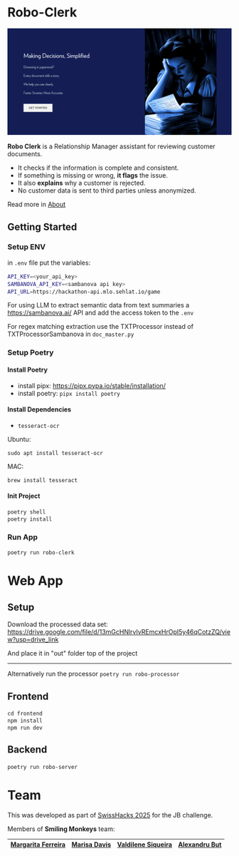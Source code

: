 # Robo-Clerk

<img title="a title" alt="Alt text" src="docs/RoboClerk.png">


**Robo Clerk** is a Relationship Manager assistant for reviewing customer documents.

* It checks if the information is complete and consistent.
* If something is missing or wrong, **it flags** the issue.
* It also **explains** why a customer is rejected.
* No customer data is sent to third parties unless anonymized.

Read more in [About](docs/About.md)

## Getting Started

### Setup ENV

in `.env` file put the variables:

```sh
API_KEY=<your_api_key>
SAMBANOVA_API_KEY=<sambanova api key>
API_URL=https://hackathon-api.mlo.sehlat.io/game
```

For using LLM to extract semantic data from text summaries a https://sambanova.ai/ API and add the access token to the `.env`

For regex matching extraction use the TXTProcessor instead of TXTProcessorSambanova in `doc_master.py`

### Setup Poetry

#### Install Poetry
* install pipx: https://pipx.pypa.io/stable/installation/
* install poetry: `pipx install poetry`

#### Install Dependencies

* `tesseract-ocr`

Ubuntu:
```
sudo apt install tesseract-ocr
```

MAC:
```
brew install tesseract
```

#### Init Project
```
poetry shell
poetry install
```

### Run App

```
poetry run robo-clerk
```


# Web App

## Setup

Download the processed data set: https://drive.google.com/file/d/13mGcHNlrvIvREmcxHrOpI5y46qCotzZQ/view?usp=drive_link

And place it in "out" folder top of the project

---
Alternatively run the processor `poetry run robo-processor`

## Frontend

```
cd frontend
npm install
npm run dev
```

## Backend

```
poetry run robo-server
```

# Team

This was developed as part of [SwissHacks 2025](https://www.swisshacks.com/) for the JB challenge.

Members of **Smiling Monkeys** team:

|   **[Margarita Ferreira](https://www.linkedin.com/in/margarita-ferreira/)**  | **[Marisa Davis](https://www.linkedin.com/in/marisa-j-davis/)** | **[Valdilene Siqueira](https://www.linkedin.com/in/valdilenesiqueira/)** | **[Alexandru But](https://www.linkedin.com/in/alexandrubut/)**   |
|---|---|---|---|




